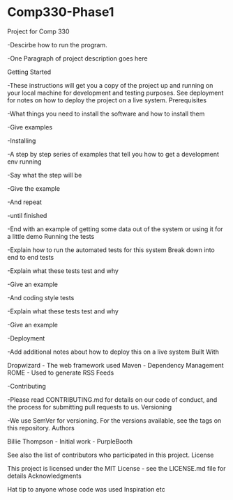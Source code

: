 # Comp330-Phase1

Project for Comp 330

-Descirbe how to run the program.

-One Paragraph of project description goes here

Getting Started

-These instructions will get you a copy of the project up and running on your local machine for development and testing purposes. See deployment for notes on how to deploy the project on a live system. Prerequisites

-What things you need to install the software and how to install them

-Give examples

-Installing

-A step by step series of examples that tell you how to get a development env running

-Say what the step will be

-Give the example

-And repeat

-until finished

-End with an example of getting some data out of the system or using it for a little demo Running the tests

-Explain how to run the automated tests for this system Break down into end to end tests

-Explain what these tests test and why

-Give an example

-And coding style tests

-Explain what these tests test and why

-Give an example

-Deployment

-Add additional notes about how to deploy this on a live system Built With

Dropwizard - The web framework used
Maven - Dependency Management
ROME - Used to generate RSS Feeds

-Contributing

-Please read CONTRIBUTING.md for details on our code of conduct, and the process for submitting pull requests to us. Versioning

-We use SemVer for versioning. For the versions available, see the tags on this repository. Authors

Billie Thompson - Initial work - PurpleBooth

See also the list of contributors who participated in this project. License

This project is licensed under the MIT License - see the LICENSE.md file for details Acknowledgments

Hat tip to anyone whose code was used
Inspiration
etc
